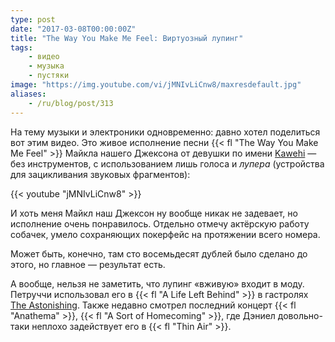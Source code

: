 ```yaml
---
type: post
date: "2017-03-08T00:00:00Z"
title: "The Way You Make Me Feel: Виртуозный лупинг"
tags:
    - видео
    - музыка
    - пустяки
image: "https://img.youtube.com/vi/jMNIvLiCnw8/maxresdefault.jpg"
aliases:
    - /ru/blog/post/313
---
```


На тему музыки и электроники одновременно: давно хотел поделиться вот этим видео. Это живое исполнение песни {{< fl "The Way You Make Me Feel" >}} Майкла нашего Джексона от девушки по имени [Kawehi](https://www.facebook.com/iamkawehi) — без инструментов, с использованием лишь голоса и *лупера* (устройства для зацикливания звуковых фрагментов):

<!--more-->

{{< youtube "jMNIvLiCnw8" >}}

И хоть меня Майкл наш Джексон ну вообще никак не задевает, но исполнение очень понравилось. Отдельно отмечу актёрскую работу собачек, умело сохраняющих покерфейс на протяжении всего номера.

Может быть, конечно, там сто восемьдесят дублей было сделано до этого, но главное — результат есть.

А вообще, нельзя не заметить, что лупинг «вживую» входит в моду. Петруччи использовал его в {{< fl "A Life Left Behind" >}} в гастролях [The Astonishing](0272). Также недавно смотрел последний концерт {{< fl "Anathema" >}}, {{< fl "A Sort of Homecoming" >}}, где Дэниел довольно-таки неплохо задействует его в {{< fl "Thin Air" >}}.
